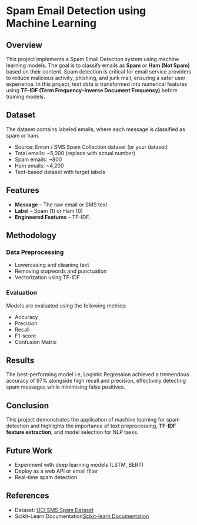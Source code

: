 <!DOCTYPE html>
<html lang="en">
<head>
    <meta charset="UTF-8">
</head>
<body>
    <h1>Spam Email Detection using Machine Learning</h1>
    <h2>Overview</h2>
    <p>This project implements a Spam Email Detection system using machine learning models. 
    The goal is to classify emails as <strong>Spam</strong> or <strong>Ham (Not Spam)</strong> 
    based on their content. Spam detection is critical for email service providers to reduce 
    malicious activity, phishing, and junk mail, ensuring a safer user experience. 
    In this project, text data is transformed into numerical features using 
    <strong>TF-IDF (Term Frequency–Inverse Document Frequency)</strong> before training models.</p>
    <h2>Dataset</h2>
    <p>The dataset contains labeled emails, where each message is classified as spam or ham.</p>
    <ul>
        <li>Source: Enron / SMS Spam Collection dataset (or your dataset)</li>
        <li>Total emails: ~5,000 (replace with actual number)</li>
        <li>Spam emails: ~800</li>
        <li>Ham emails: ~4,200</li>
        <li>Text-based dataset with target labels</li>
    </ul>
    <h2>Features</h2>
    <ul>
        <li><strong>Message</strong> – The raw email or SMS text</li>
        <li><strong>Label</strong> – Spam (1) or Ham (0)</li>
        <li><strong>Engineered Features</strong> – TF-IDF.</li>
    </ul>
    <h2>Methodology</h2>
    <h3>Data Preprocessing</h3>
    <ul>
        <li>Lowercasing and cleaning text</li>
        <li>Removing stopwords and punctuation</li>
        <li>Vectorization using TF-IDF</li>
    </ul>
    <h3>Evaluation</h3>
    <p>Models are evaluated using the following metrics:</p>
    <ul>
        <li>Accuracy</li>
        <li>Precision</li>
        <li>Recall</li>
        <li>F1-score</li>
        <li>Confusion Matrix</li>
    </ul>
    <h2>Results</h2>
    <p>The best-performing model i.e, Logistic Regression achieved a tremendous accuracy of 97% alongside high
    recall and precision, effectively detecting spam messages while minimizing false positives.</p>
    <h2>Conclusion</h2>
    <p>This project demonstrates the application of machine learning for spam detection and 
    highlights the importance of text preprocessing, <strong>TF-IDF feature extraction</strong>, 
    and model selection for NLP tasks.</p>
    <h2>Future Work</h2>
    <ul>
        <li>Experiment with deep learning models (LSTM, BERT)</li>
        <li>Deploy as a web API or email filter</li>
        <li>Real-time spam detection</li>
    </ul>
    <h2>References</h2>
    <ul>
        <li>Dataset: <a href="https://archive.ics.uci.edu/ml/datasets/sms+spam+collection" target="_blank">UCI SMS Spam Dataset</a></li>
        <li>Scikit-Learn Documentation<a href="https://scikit-learn.org/stable/" target="_blank">Scikit-learn Documentation</a></li>
    </ul>
</body>
</html>
